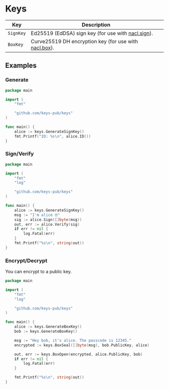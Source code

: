 # Keys

| Key       | Description                                                                                             |
| --------- | ------------------------------------------------------------------------------------------------------- |
| `SignKey` | Ed25519 (EdDSA) sign key (for use with [nacl.sign](https://godoc.org/golang.org/x/crypto/nacl/sign)).   |
| `BoxKey`  | Curve25519 DH encryption key (for use with [nacl.box](https://godoc.org/golang.org/x/crypto/nacl/box)). |

## Examples

### Generate

```go
package main

import (
    "fmt"

    "github.com/keys-pub/keys"
)

func main() {
    alice := keys.GenerateSignKey()
    fmt.Printf("ID: %s\n", alice.ID())
}
```

### Sign/Verify

```go
package main

import (
    "fmt"
    "log"

    "github.com/keys-pub/keys"
)

func main() {
    alice := keys.GenerateSignKey()
    msg := "I'm alice 🤓"
    sig := alice.Sign([]byte(msg))
    out, err := alice.Verify(sig)
    if err != nil {
        log.Fatal(err)
    }
    fmt.Printf("%s\n", string(out))
}
```

### Encrypt/Decrypt

You can encrypt to a public key.

```go
package main

import (
    "fmt"
    "log"

    "github.com/keys-pub/keys"
)

func main() {
    alice := keys.GenerateBoxKey()
    bob := keys.GenerateBoxKey()

    msg := "Hey bob, it's alice. The passcode is 12345."
    encrypted := keys.BoxSeal([]byte(msg), bob.PublicKey, alice)

    out, err := keys.BoxOpen(encrypted, alice.PublicKey, bob)
    if err != nil {
        log.Fatal(err)
    }

    fmt.Printf("%s\n", string(out))
}
```
